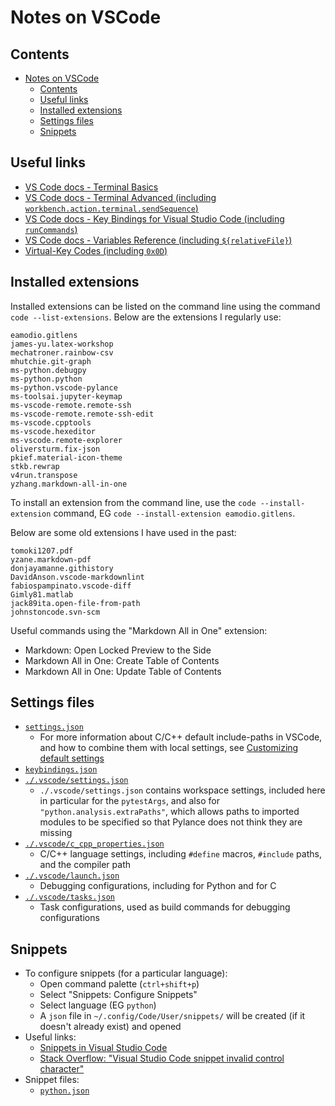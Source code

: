 # Notes on VSCode

## Contents

- [Notes on VSCode](#notes-on-vscode)
  - [Contents](#contents)
  - [Useful links](#useful-links)
  - [Installed extensions](#installed-extensions)
  - [Settings files](#settings-files)
  - [Snippets](#snippets)

## Useful links

- [VS Code docs - Terminal Basics](https://code.visualstudio.com/docs/terminal/basics)
- [VS Code docs - Terminal Advanced (including `workbench.action.terminal.sendSequence`)](https://code.visualstudio.com/docs/terminal/advanced)
- [VS Code docs - Key Bindings for Visual Studio Code (including `runCommands`)](https://code.visualstudio.com/docs/getstarted/keybindings)
- [VS Code docs - Variables Reference (including `${relativeFile}`)](https://code.visualstudio.com/docs/editor/variables-reference)
- [Virtual-Key Codes (including `0x0D`)](https://learn.microsoft.com/en-gb/windows/win32/inputdev/virtual-key-codes)

## Installed extensions

Installed extensions can be listed on the command line using the command `code --list-extensions`. Below are the extensions I regularly use:

```
eamodio.gitlens
james-yu.latex-workshop
mechatroner.rainbow-csv
mhutchie.git-graph
ms-python.debugpy
ms-python.python
ms-python.vscode-pylance
ms-toolsai.jupyter-keymap
ms-vscode-remote.remote-ssh
ms-vscode-remote.remote-ssh-edit
ms-vscode.cpptools
ms-vscode.hexeditor
ms-vscode.remote-explorer
oliversturm.fix-json
pkief.material-icon-theme
stkb.rewrap
v4run.transpose
yzhang.markdown-all-in-one
```

To install an extension from the command line, use the `code --install-extension` command, EG `code --install-extension eamodio.gitlens`.

Below are some old extensions I have used in the past:

```
tomoki1207.pdf
yzane.markdown-pdf
donjayamanne.githistory
DavidAnson.vscode-markdownlint
fabiospampinato.vscode-diff
Gimly81.matlab
jack89ita.open-file-from-path
johnstoncode.svn-scm
```

Useful commands using the "Markdown All in One" extension:

-   Markdown: Open Locked Preview to the Side
-   Markdown All in One: Create Table of Contents
-   Markdown All in One: Update Table of Contents

## Settings files

- [`settings.json`](settings.json)
  - For more information about C/C++ default include-paths in VSCode, and how to combine them with local settings, see [Customizing default settings](https://code.visualstudio.com/docs/cpp/customize-default-settings-cpp)
- [`keybindings.json`](keybindings.json)
- [`./.vscode/settings.json`](workspace_settings.json)
  - `./.vscode/settings.json` contains workspace settings, included here in particular for the `pytestArgs`, and also for `"python.analysis.extraPaths"`, which allows paths to imported modules to be specified so that Pylance does not think they are missing
- [`./.vscode/c_cpp_properties.json`](c_cpp_properties.json)
  - C/C++ language settings, including `#define` macros, `#include` paths, and the compiler path
- [`./.vscode/launch.json`](launch.json)
  - Debugging configurations, including for Python and for C
- [`./.vscode/tasks.json`](tasks.json)
  - Task configurations, used as build commands for debugging configurations

## Snippets

- To configure snippets (for a particular language):
  - Open command palette (`ctrl+shift+p`)
  - Select "Snippets: Configure Snippets"
  - Select language (EG `python`)
  - A `json` file in `~/.config/Code/User/snippets/` will be created (if it doesn't already exist) and opened
- Useful links:
  - [Snippets in Visual Studio Code](https://code.visualstudio.com/docs/editor/userdefinedsnippets)
  - [Stack Overflow: "Visual Studio Code snippet invalid control character"](https://stackoverflow.com/q/46345154)
- Snippet files:
  - [`python.json`](snippets/python.json)
